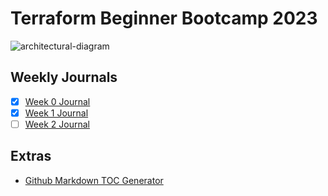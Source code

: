 # Terraform Beginner Bootcamp 2023

![architectural-diagram](https://github.com/ganeshpondy/terraform-beginner-bootcamp-2023/assets/18094905/aaa754a1-78da-4f3a-9d8b-7fa22d396284)


## Weekly Journals
- [x] [Week 0 Journal](journal/week0.md)
- [x] [Week 1 Journal](journal/week1.md)
- [ ] [Week 2 Journal](journal/week2.md)

## Extras
- [Github Markdown TOC Generator](https://ecotrust-canada.github.io/markdown-toc/)
